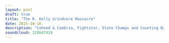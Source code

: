 ```yaml
---
layout: post
draft: true
title: "The R. Kelly Grindcore Massacre"
date: 2015-10-16
description: "Coheed & Cambria, Fightstar, State Champs and Counting Days' new albums are reviewed, there's chat about Sonisphere, the Mercury Prize's stance on rock music and more of the usual lolz with Hill & Beez."
soundcloud: 228647419
---
```

